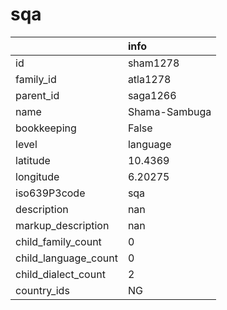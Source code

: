 # sqa
|                      | info          |
|:---------------------|:--------------|
| id                   | sham1278      |
| family_id            | atla1278      |
| parent_id            | saga1266      |
| name                 | Shama-Sambuga |
| bookkeeping          | False         |
| level                | language      |
| latitude             | 10.4369       |
| longitude            | 6.20275       |
| iso639P3code         | sqa           |
| description          | nan           |
| markup_description   | nan           |
| child_family_count   | 0             |
| child_language_count | 0             |
| child_dialect_count  | 2             |
| country_ids          | NG            |